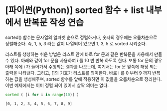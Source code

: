 # [파이썬(Python)] sorted 함수 + list 내부에서 반복문 작성 연습
sorted() 함수는 문자열의 알파벳 순으로 정렬하거나, 숫자의 경우에는 오름차순으로 정렬해준다. 즉, 1, 5, 3 라는 값이 나열되어 있으면 1, 3, 5 로 sorted 시켜준다.

리스트를 생성하는 쉬운 방법은 리스트 안에 바로 for 문과 같은 반복문을 사용해서 만들 수 있다. 아래와 같이 for 문을 사용하여 i 를 10 번 반복 하도록 한다. 보통 for 문의 경우 아래 쪽에 i 가 들어가서 수행되는 결과를 나오는데, 여기서는 for 문 앞쪽에 해당 되는 출력을 나타낸다. 그리고, []의 기호가 리스트를 의미한다. 바로 i 를 0 부터 9 까지 반복하는 값을 생성해주며, sorted 함수를 앞에 적용하면 이 값들을 오름차순으로 정리한다. 이번 예제에서는 이미 정렬 되어 있어서 살짝 의미는 없다.


```python
sorted ( [i for i in range(10)] )
```




    [0, 1, 2, 3, 4, 5, 6, 7, 8, 9]



